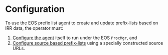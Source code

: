 # Configuration

To use the EOS prefix list agent to create and update prefix-lists based on
IRR data, the operator must:

1.  [Configure the agent](agent.md) itself to run under the EOS `ProcMgr`, and
2.  [Configure source based prefix-lists](prefix-lists.md) using a specially
    constructed source URLs.
